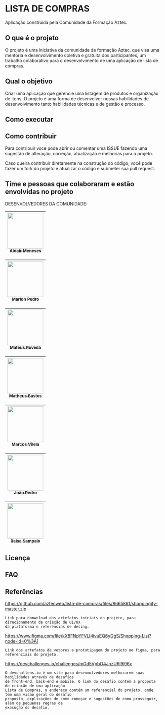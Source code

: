 # LISTA DE COMPRAS

Aplicação construída pela Comunidade da Formação Aztec.

## O que é o projeto

O projeto é uma iniciativa da comunidade de formação Aztec, que visa uma mentoria e desenvolvimento coletiva e gratuita dos participantes,
um trabalho colaborativo para o desenvolvimento de uma aplicação de lista de compras.


## Qual o objetivo

Criar uma aplicação que gerencie uma listagem de produtos e organização de itens. O projeto é uma forma de desenvolver nossas
habilidades de desenvolvimento tanto habilidades técnicas e de gestão e processo.


## Como executar


## Como contribuir

Para contribuir voce pode abrir ou comentar uma ISSUE fazendo uma sugestão de alteração, correção, atualização e melhorias para o projeto.

Caso queira contribuir diretamente na construção do código, você pode fazer um fork do projeto e atualizar o código e submeter sua pull request.

## Time e pessoas que colaboraram e estão envolvidas no projeto

DESENVOLVEDORES DA COMUNIDADE:

[<img src="https://avatars.githubusercontent.com/u/81881279?v=4" width=115 > <br> <sub> Aldair Meneses </sub>](https://github.com/aldair-meneses) |
| :-------: |

[<img src="https://avatars.githubusercontent.com/u/88408608?v=4" width=115 > <br> <sub> Marlon Pedro </sub>](https://github.com/marlonpedro) |
| :-------: |

[<img src="https://avatars.githubusercontent.com/u/22747307?v=4" width=115 > <br> <sub> Mateus Roveda </sub>](https://github.com/mateusrovedaa) |
| :-------: |

[<img src="https://avatars.githubusercontent.com/u/6350505?v=4" width=115 > <br> <sub> Matheus Bastos </sub>](https://github.com/mblithium) |
| :-------: |

[<img src="https://avatars.githubusercontent.com/u/87045821?v=4" width=115 > <br> <sub> Marcos Vilela </sub>](https://github.com/marcosvile) |
| :------: |

[<img src="https://avatars.githubusercontent.com/u/87131266?v=4" width=115 > <br> <sub> João Pedro </sub>](https://github.com/JoaoPedro-Sampaio) |
| :------: |

[<img src="https://avatars.githubusercontent.com/u/105328695?v=4" width=115 > <br> <sub> Raisa Sampaio </sub>](https://github.com/RaisaSampaio) |
| :------: |

## Licença


## FAQ


## Referências

https://github.com/aztecweb/lista-de-compras/files/8665861/shoppingify-master.zip

    Link para donwnload dos artefatos iniciais do projeto, para direcionamento da criação de UI/UX
    da plataforma e referências de desing.
        
https://www.figma.com/file/kX8FNpYFVLI4ivuEQ6yGgS/Shopping-List?node-id=0%3A1

        
    Link dos artefatos de vetores e prototipagem do projeto no figma, para referenciais do projeto.

https://devchallenges.io/challenges/mGd5VpbO4JnzU6I9l96x

    O devchallens.io é um site para desenvolvedores melhorarem suas habilidades através de desafios
    de front-end, back-end e mobile. O link do desafio contém a proposta de criação de uma aplicação
    Lista de Compras, o endereço contém um referencial do projeto, onde tem uma visão geral do desafio
    proposto, explicações de como começar e sugestões de como prosseguir, além de pequenas regras de 
    execução do desafio. 

